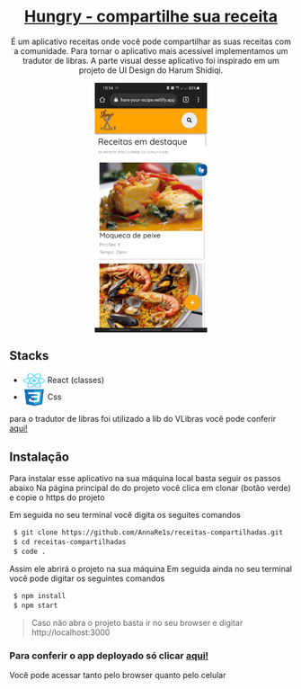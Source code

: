 <div align="center">
  <h1>
    <a href="https://hungry-share-your-recipe.netlify.app"> Hungry - compartilhe sua receita</a>
  </h1>
  
  <p>
    É um aplicativo receitas onde você pode compartilhar as suas receitas com a comunidade.
    Para tornar o aplicativo mais acessível implementamos um tradutor de libras.
    A parte visual desse aplicativo foi inspirado em um projeto de UI Design do Harum Shidiqi.
  </p>
  
  <img src="/src/components/Home/assests/Logo/recibes.gif.gif" alt="video que mostra as páginas e as funcionalidades do aplicativos" width="200px" align="center">

</div>



## Stacks 
- <img align="center" alt="React" height="30px" width="40px" src="https://raw.githubusercontent.com/devicons/devicon/master/icons/react/react-original.svg"/> React (classes)
- <img align="center" alt="CSS" height="30px" width="40px" src="https://raw.githubusercontent.com/devicons/devicon/master/icons/css3/css3-original.svg"/> Css 

para o tradutor de libras foi utilizado a lib do VLibras você pode conferir [aqui!](https://www.gov.br/governodigital/pt-br/vlibras)


## Instalação 

Para instalar esse aplicativo na sua máquina local basta seguir os passos abaixo 
Na página principal do do projeto você clica em clonar (botão verde) e  copie o https do projeto 

Em seguida no seu terminal você digita os seguites comandos 

```bash
 $ git clone https://github.com/AnnaRe1s/receitas-compartilhadas.git
 $ cd receitas-compartilhadas 
 $ code . 
```
Assim ele abrirá o projeto na sua máquina 
Em seguida ainda no seu terminal você pode digitar os seguintes comandos 

```bash
 $ npm install
 $ npm start
```
> Caso não abra o projeto basta ir no seu browser e digitar http://localhost:3000


### Para conferir o app deployado só clicar [aqui!](https://hungry-share-your-recipe.netlify.app)
Você pode acessar tanto pelo browser quanto pelo celular

